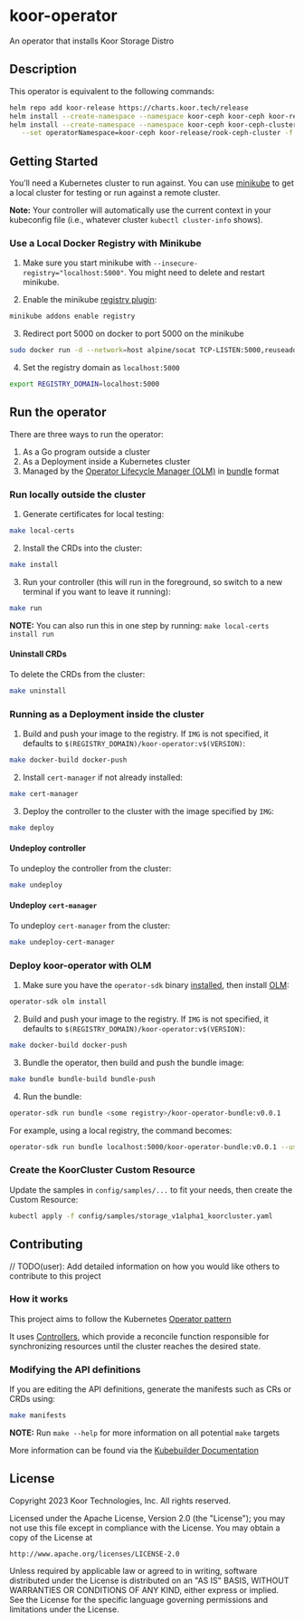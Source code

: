 # koor-operator
An operator that installs Koor Storage Distro

## Description
This operator is equivalent to the following commands:

```sh
helm repo add koor-release https://charts.koor.tech/release
helm install --create-namespace --namespace koor-ceph koor-ceph koor-release/rook-ceph -f utils/operatorValues.yaml
helm install --create-namespace --namespace koor-ceph koor-ceph-cluster \
   --set operatorNamespace=koor-ceph koor-release/rook-ceph-cluster -f values-override.yaml
```

## Getting Started
You’ll need a Kubernetes cluster to run against. You can use [minikube](https://minikube.sigs.k8s.io/docs/start/) to get a local cluster for testing or run against a remote cluster.

**Note:** Your controller will automatically use the current context in your kubeconfig file (i.e., whatever cluster `kubectl cluster-info` shows).

### Use a Local Docker Registry with Minikube
1. Make sure you start minikube with `--insecure-registry="localhost:5000"`. You might need to delete and restart minikube.

2. Enable the minikube [registry plugin](https://minikube.sigs.k8s.io/docs/handbook/registry/#docker-on-macos):

```sh
minikube addons enable registry
```

3. Redirect port 5000 on docker to port 5000 on the minikube

```sh
sudo docker run -d --network=host alpine/socat TCP-LISTEN:5000,reuseaddr,fork TCP:$(minikube ip):5000
```

4. Set the registry domain as `localhost:5000`

```sh
export REGISTRY_DOMAIN=localhost:5000
```

## Run the operator
There are three ways to run the operator:

1. As a Go program outside a cluster
2. As a Deployment inside a Kubernetes cluster
3. Managed by the [Operator Lifecycle Manager (OLM)](https://sdk.operatorframework.io/docs/olm-integration/tutorial-bundle/#enabling-olm) in [bundle](https://sdk.operatorframework.io/docs/olm-integration/quickstart-bundle/) format

### Run locally outside the cluster
1. Generate certificates for local testing:

```sh
make local-certs
```

2. Install the CRDs into the cluster:

```sh
make install
```

3. Run your controller (this will run in the foreground, so switch to a new terminal if you want to leave it running):

```sh
make run
```

**NOTE:** You can also run this in one step by running: `make local-certs install run`

#### Uninstall CRDs
To delete the CRDs from the cluster:

```sh
make uninstall
```

### Running as a Deployment inside the cluster
1. Build and push your image to the registry. If `IMG` is not specified, it defaults to `$(REGISTRY_DOMAIN)/koor-operator:v$(VERSION)`:

```sh
make docker-build docker-push
```

2. Install `cert-manager` if not already installed:

```sh
make cert-manager
```

3. Deploy the controller to the cluster with the image specified by `IMG`:

```sh
make deploy
```

#### Undeploy controller
To undeploy the controller from the cluster:

```sh
make undeploy
```

#### Undeploy `cert-manager`
To undeploy `cert-manager` from the cluster:

```sh
make undeploy-cert-manager
```

### Deploy koor-operator with OLM
1. Make sure you have the `operator-sdk` binary [installed](https://sdk.operatorframework.io/docs/installation/), then install [OLM](https://sdk.operatorframework.io/docs/olm-integration/tutorial-bundle/#enabling-olm):

```sh
operator-sdk olm install
```

2. Build and push your image to the registry. If `IMG` is not specified, it defaults to `$(REGISTRY_DOMAIN)/koor-operator:v$(VERSION)`:

```sh
make docker-build docker-push
```

3. Bundle the operator, then build and push the bundle image:

```sh
make bundle bundle-build bundle-push
```

4. Run the bundle:

```sh
operator-sdk run bundle <some registry>/koor-operator-bundle:v0.0.1
```

For example, using a local registry, the command becomes:

```sh
operator-sdk run bundle localhost:5000/koor-operator-bundle:v0.0.1 --use-http
```

### Create the KoorCluster Custom Resource
Update the samples in `config/samples/...` to fit your needs, then create the Custom Resource:

```sh
kubectl apply -f config/samples/storage_v1alpha1_koorcluster.yaml
```

## Contributing
// TODO(user): Add detailed information on how you would like others to contribute to this project

### How it works
This project aims to follow the Kubernetes [Operator pattern](https://kubernetes.io/docs/concepts/extend-kubernetes/operator/)

It uses [Controllers](https://kubernetes.io/docs/concepts/architecture/controller/),
which provide a reconcile function responsible for synchronizing resources until the cluster reaches the desired state.

### Modifying the API definitions
If you are editing the API definitions, generate the manifests such as CRs or CRDs using:

```sh
make manifests
```

**NOTE:** Run `make --help` for more information on all potential `make` targets

More information can be found via the [Kubebuilder Documentation](https://book.kubebuilder.io/introduction.html)

## License

Copyright 2023 Koor Technologies, Inc. All rights reserved.

Licensed under the Apache License, Version 2.0 (the "License");
you may not use this file except in compliance with the License.
You may obtain a copy of the License at

    http://www.apache.org/licenses/LICENSE-2.0

Unless required by applicable law or agreed to in writing, software
distributed under the License is distributed on an "AS IS" BASIS,
WITHOUT WARRANTIES OR CONDITIONS OF ANY KIND, either express or implied.
See the License for the specific language governing permissions and
limitations under the License.
